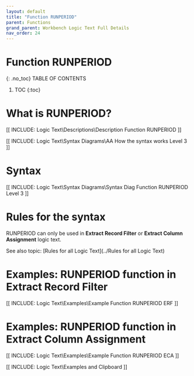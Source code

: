 ```yaml
---
layout: default
title: "Function RUNPERIOD"
parent: Functions
grand_parent: Workbench Logic Text Full Details
nav_order: 24
---
```

# Function RUNPERIOD
{: .no_toc}
TABLE OF CONTENTS 
1. TOC
{:toc}  

# What is RUNPERIOD?

[[ INCLUDE: Logic Text\Descriptions\Description Function RUNPERIOD ]]

[[ INCLUDE: Logic Text\Syntax Diagrams\AA How the syntax works Level 3 ]]

# Syntax 

[[ INCLUDE: Logic Text\Syntax Diagrams\Syntax Diag Function RUNPERIOD Level 3 ]]

# Rules for the syntax 

RUNPERIOD can only be used in **Extract Record Filter** or **Extract Column Assignment** logic text.

See also topic: [Rules for all Logic Text](../Rules for all Logic Text) 

# Examples: RUNPERIOD function in Extract Record Filter 

[[ INCLUDE: Logic Text\Examples\Example Function RUNPERIOD ERF ]]

# Examples: RUNPERIOD function in Extract Column Assignment 

[[ INCLUDE: Logic Text\Examples\Example Function RUNPERIOD ECA ]]

[[ INCLUDE: Logic Text\Examples and Clipboard ]]

